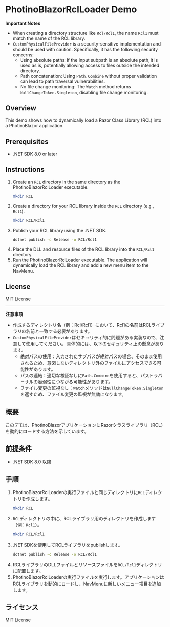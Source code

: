 # PhotinoBlazorRclLoader Demo

**Important Notes**

*   When creating a directory structure like `Rcl/Rcl1`, the name `Rcl1` must match the name of the RCL library.
*   `CustomPhysicalFileProvider` is a security-sensitive implementation and should be used with caution.
    Specifically, it has the following security concerns:
    *   Using absolute paths: If the input subpath is an absolute path, it is used as is, potentially allowing access to files outside the intended directory.
    *   Path concatenation: Using `Path.Combine` without proper validation can lead to path traversal vulnerabilities.
    *   No file change monitoring: The `Watch` method returns `NullChangeToken.Singleton`, disabling file change monitoring.

## Overview

This demo shows how to dynamically load a Razor Class Library (RCL) into a PhotinoBlazor application.

## Prerequisites

*   .NET SDK 8.0 or later

## Instructions

1.  Create an `RCL` directory in the same directory as the PhotinoBlazorRclLoader executable.
    ```bash
    mkdir RCL
    ```
2.  Create a directory for your RCL library inside the `RCL` directory (e.g., `Rcl1`).
    ```bash
    mkdir RCL/Rcl1
    ```
3.  Publish your RCL library using the .NET SDK.
    ```bash
    dotnet publish -c Release -o RCL/Rcl1
    ```
4.  Place the DLL and resource files of the RCL library into the `RCL/Rcl1` directory.
5.  Run the PhotinoBlazorRclLoader executable. The application will dynamically load the RCL library and add a new menu item to the NavMenu.

## License

MIT License

---
**注意事項**

*   作成するディレクトリ名（例：Rcl/Rcl1）において、Rcl1の名前はRCLライブラリの名前と一致する必要があります。
*   `CustomPhysicalFileProvider`はセキュリティ的に問題がある実装なので、注意して使用してください。
    具体的には、以下のセキュリティ上の懸念があります。
    *   絶対パスの使用：入力されたサブパスが絶対パスの場合、そのまま使用されるため、意図しないディレクトリ外のファイルにアクセスできる可能性があります。
    *   パスの連結：適切な検証なしに`Path.Combine`を使用すると、パストラバーサルの脆弱性につながる可能性があります。
    *   ファイル変更の監視なし：`Watch`メソッドは`NullChangeToken.Singleton`を返すため、ファイル変更の監視が無効になります。

## 概要

このデモは、PhotinoBlazorアプリケーションにRazorクラスライブラリ（RCL）を動的にロードする方法を示しています。

## 前提条件

*   .NET SDK 8.0 以降

## 手順

1.  PhotinoBlazorRclLoaderの実行ファイルと同じディレクトリに`RCL`ディレクトリを作成します。
    ```bash
    mkdir RCL
    ```
2.  `RCL`ディレクトリの中に、RCLライブラリ用のディレクトリを作成します（例：`Rcl1`）。
    ```bash
    mkdir RCL/Rcl1
    ```
3.  .NET SDKを使用してRCLライブラリをpublishします。
    ```bash
    dotnet publish -c Release -o RCL/Rcl1
    ```
4.  RCLライブラリのDLLファイルとリソースファイルを`RCL/Rcl1`ディレクトリに配置します。
5.  PhotinoBlazorRclLoaderの実行ファイルを実行します。アプリケーションはRCLライブラリを動的にロードし、NavMenuに新しいメニュー項目を追加します。

## ライセンス

MIT License
